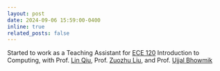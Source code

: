 ```yaml
---
layout: post
date: 2024-09-06 15:59:00-0400
inline: true
related_posts: false
---
```


Started to work as a Teaching Assistant for <a href="https://canvas.illinois.edu/courses/51867/external_tools/13654">ECE 120</a> Introduction to Computing, with Prof. <a href="https://ieeexplore.ieee.org/author/37088073320">Lin Qiu</a>, Prof. <a href="https://scholar.google.com/citations?user=h602wLIAAAAJ&hl=en">Zuozhu Liu</a>, and Prof. <a href="https://ece.illinois.edu/about/directory/faculty/ubhowmik">Ujjal Bhowmik</a>
